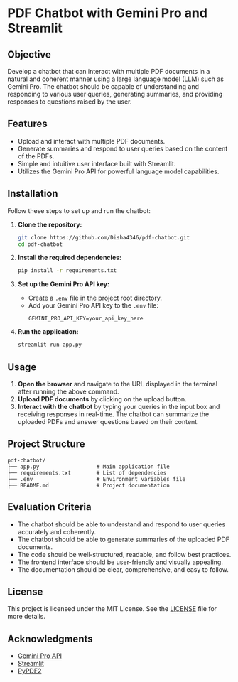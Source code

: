 # PDF Chatbot with Gemini Pro and Streamlit

## Objective

Develop a chatbot that can interact with multiple PDF documents in a natural and coherent manner using a large language model (LLM) such as Gemini Pro. The chatbot should be capable of understanding and responding to various user queries, generating summaries, and providing responses to questions raised by the user.

## Features

- Upload and interact with multiple PDF documents.
- Generate summaries and respond to user queries based on the content of the PDFs.
- Simple and intuitive user interface built with Streamlit.
- Utilizes the Gemini Pro API for powerful language model capabilities.

## Installation

Follow these steps to set up and run the chatbot:

1. **Clone the repository:**
    ```bash
    git clone https://github.com/Disha4346/pdf-chatbot.git
    cd pdf-chatbot
    ```

2. **Install the required dependencies:**
    ```bash
    pip install -r requirements.txt
    ```

3. **Set up the Gemini Pro API key:**
   - Create a `.env` file in the project root directory.
   - Add your Gemini Pro API key to the `.env` file:
     ```
     GEMINI_PRO_API_KEY=your_api_key_here
     ```

4. **Run the application:**
    ```bash
    streamlit run app.py
    ```

## Usage

1. **Open the browser** and navigate to the URL displayed in the terminal after running the above command.
2. **Upload PDF documents** by clicking on the upload button.
3. **Interact with the chatbot** by typing your queries in the input box and receiving responses in real-time. The chatbot can summarize the uploaded PDFs and answer questions based on their content.

## Project Structure

```
pdf-chatbot/
├── app.py                  # Main application file
├── requirements.txt        # List of dependencies
├── .env                    # Environment variables file
├── README.md               # Project documentation
```

## Evaluation Criteria

- The chatbot should be able to understand and respond to user queries accurately and coherently.
- The chatbot should be able to generate summaries of the uploaded PDF documents.
- The code should be well-structured, readable, and follow best practices.
- The frontend interface should be user-friendly and visually appealing.
- The documentation should be clear, comprehensive, and easy to follow.

## License

This project is licensed under the MIT License. See the [LICENSE](LICENSE) file for more details.

## Acknowledgments

- [Gemini Pro API](https://example.com)
- [Streamlit](https://streamlit.io)
- [PyPDF2](https://pythonhosted.org/PyPDF2/)

